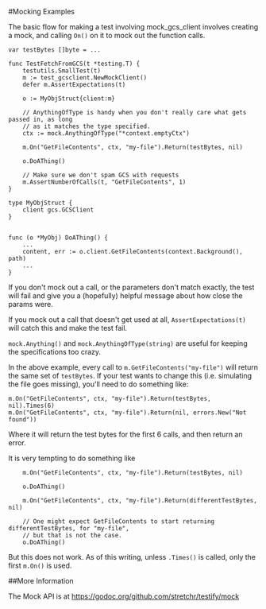 #Mocking Examples

The basic flow for making a test involving mock_gcs_client
involves creating a mock, and calling `On()` on it to mock out
the function calls.

```
var testBytes []byte = ...

func TestFetchFromGCS(t *testing.T) {
	testutils.SmallTest(t)
	m := test_gcsclient.NewMockClient()
	defer m.AssertExpectations(t)

	o := MyObjStruct{client:m}

	// AnythingOfType is handy when you don't really care what gets passed in, as long
	// as it matches the type specified.
	ctx := mock.AnythingOfType("*context.emptyCtx")

	m.On("GetFileContents", ctx, "my-file").Return(testBytes, nil)

	o.DoAThing()

	// Make sure we don't spam GCS with requests
	m.AssertNumberOfCalls(t, "GetFileContents", 1)
}

type MyObjStruct {
	client gcs.GCSClient
}


func (o *MyObj) DoAThing() {
	...
	content, err := o.client.GetFileContents(context.Background(), path)
	...
}
```

If you don't mock out a call, or the parameters don't match exactly, the test will fail and
give you a (hopefully) helpful message about how close the params were.

If you mock out a call that doesn't get used at all,
`AssertExpectations(t)` will catch this and make the test fail.

`mock.Anything()` and `mock.AnythingOfType(string)` are useful for keeping the
specifications too crazy.

In the above example, every call to `m.GetFileContents("my-file")` will return
the same set of `testBytes`. If your test wants to change this (i.e. simulating the
file goes missing), you'll need to do something like:

```
m.On("GetFileContents", ctx, "my-file").Return(testBytes, nil).Times(6)
m.On("GetFileContents", ctx, "my-file").Return(nil, errors.New("Not found"))
```

Where it will return the test bytes for the first 6 calls, and then return an error.

It is very tempting to do something like

```
	m.On("GetFileContents", ctx, "my-file").Return(testBytes, nil)

	o.DoAThing()

	m.On("GetFileContents", ctx, "my-file").Return(differentTestBytes, nil)

	// One might expect GetFileContents to start returning differentTestBytes, for "my-file",
	// but that is not the case.
	o.DoAThing()
```

But this does not work. As of this writing, unless `.Times()` is called, only the first
`m.On()` is used.


##More Information

The Mock API is at https://godoc.org/github.com/stretchr/testify/mock

